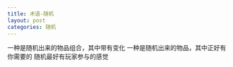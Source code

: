 ```yaml
---
title: 术语-随机
layout: post
categories: 随机
---
```


一种是随机出来的物品组合，其中带有变化
一种是随机出来的物品，其中正好有你需要的
随机最好有玩家参与的感觉